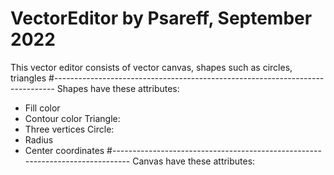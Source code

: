 # VectorEditor by Psareff, September 2022
This vector editor consists of vector canvas, shapes such as circles, triangles
#------------------------------------------------------------------------------
Shapes have these attributes:
- Fill color
- Contour color
Triangle:
- Three vertices
Circle:
- Radius
- Center coordinates
#------------------------------------------------------------------------------
Canvas have these attributes:
